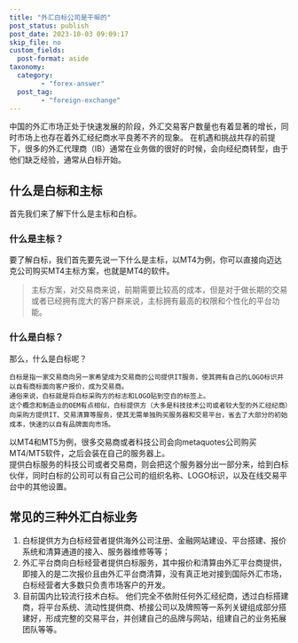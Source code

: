 ```yaml
---
title: "外汇白标公司是干嘛的"
post_status: publish
post_date: 2023-10-03 09:09:17
skip_file: no
custom_fields: 
  post-format: aside
taxonomy:
  category:
        - "forex-answer"
  post_tag:
        - "foreign-exchange"
---
```


中国的外汇市场正处于快速发展的阶段，外汇交易客户数量也有着显著的增长，同时市场上也存在着外汇经纪商水平良莠不齐的现象。 在机遇和挑战共存的前提下，很多的外汇代理商（IB）通常在业务做的很好的时候，会向经纪商转型，由于他们缺乏经验，通常从白标开始。

## 什么是白标和主标

首先我们来了解下什么是主标和白标。

### 什么是主标？

要了解白标，我们首先要先说一下什么是主标，以MT4为例，你可以直接向迈达克公司购买MT4主标方案，也就是MT4的软件。

> 主标方案，对交易商来说，前期需要比较高的成本，但是对于做长期的交易或者已经拥有庞大的客户群来说，主标拥有最高的权限和个性化的平台功能。

### 什么是白标？

那么，什么是白标呢？

```
白标是指一家交易商向另一家希望成为交易商的公司提供IT服务，使其拥有自己的LOGO标识并以自有商标面向客户报价，成为交易商。  
通俗来说，白标就是将白标采购方的标志和LOGO贴到空白的标签上。  
这个概念和制造业的OEM有点相似，白标提供方（大多是科技技术公司或者较大型的外汇经纪商）向采购方提供IT、交易清算等服务，使其无需单独购买服务器和交易平台，省去了大部分的初始成本，快速的以自有品牌面向市场。 
```

以MT4和MT5为例，很多交易商或者科技公司会向metaquotes公司购买MT4/MT5软件，之后会装在自己的服务器上。  
提供白标服务的科技公司或者交易商，则会把这个服务器分出一部分来，给到白标伙伴，同时白标的公司可以有自己公司的组织名称、LOGO标识，以及在线交易平台中的其他设置。

## 常见的三种外汇白标业务

1. 白标提供方为白标经营者提供海外公司注册、金融网站建设、平台搭建、报价系统和清算通道的接入、服务器维修等等；
2. 外汇平台商向白标经营者提供白标服务，其中报价和清算由外汇平台商提供，即接入的是二次报价且由外汇平台商清算，没有真正地对接到国际外汇市场，白标经营者大多数只负责市场客户的开发。
3. 目前国内比较流行技术白标。 他们完全不依附任何外汇经纪商，透过白标搭建商，将平台系统、流动性提供商、桥接公司以及牌照等一系列关键组成部分搭建好，形成完整的交易平台，并创建自己的品牌与网站，组建自己的业务拓展团队等等。
